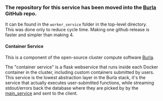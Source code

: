 ### The repository for this service has been moved into the [Burla](https://github.com/Burla-Cloud/burla) GitHub repo.

It can be found in the `worker_service` folder in the top-level directory.  
This was done only to reduce cycle time. Making one github release is faster and simpler than making 4.

#### Container Service

This is a component of the open-source cluster compute software [Burla](https://github.com/Burla-Cloud/burla).

The "container service" is a flask webservice that runs inside each Docker container in the cluster, including custom containers submitted by users.
This service is the lowest abstraction layer in the Burla stack, it's the service that actually executes user-submitted functions, while streaming stdout/errors back the database where they are picked by by the [main_service](https://github.com/Burla-Cloud/main_service) and sent to the client.
